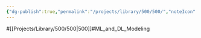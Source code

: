 ```yaml
---
{"dg-publish":true,"permalink":"/projects/library/500/500/","noteIcon":"0","created":"2024-01-24T15:24:09.126+09:00","updated":"2024-04-05T18:52:47.876+09:00"}
---
```


#[[Projects/Library/500/500\|500]]#ML_and_DL_Modeling

